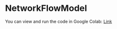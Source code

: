 # NetworkFlowModel

You can view and run the code in Google Colab: [Link](https://colab.research.google.com/drive/1lgsv9l6K6wKo5nw0mn_UhU_A71-Byral)


